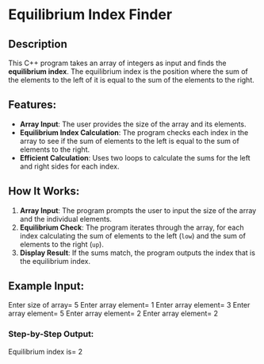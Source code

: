 # Equilibrium Index Finder

## Description
This C++ program takes an array of integers as input and finds the **equilibrium index**. The equilibrium index is the position where the sum of the elements to the left of it is equal to the sum of the elements to the right.

## Features:
- **Array Input**: The user provides the size of the array and its elements.
- **Equilibrium Index Calculation**: The program checks each index in the array to see if the sum of elements to the left is equal to the sum of elements to the right.
- **Efficient Calculation**: Uses two loops to calculate the sums for the left and right sides for each index.

## How It Works:
1. **Array Input**: The program prompts the user to input the size of the array and the individual elements.
2. **Equilibrium Check**: The program iterates through the array, for each index calculating the sum of elements to the left (`low`) and the sum of elements to the right (`up`).
3. **Display Result**: If the sums match, the program outputs the index that is the equilibrium index.

## Example Input:
Enter size of array= 5 Enter array element= 1 Enter array element= 3 Enter array element= 5 Enter array element= 2 Enter array element= 2


### **Step-by-Step Output:**
Equilibrium index is= 2